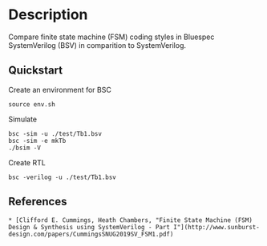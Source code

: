 # Description

Compare finite state machine (FSM) coding styles in Bluespec SystemVerilog (BSV) in comparition to SystemVerilog.

## Quickstart
Create an environment for BSC
```shell
source env.sh
```

Simulate
```shell
bsc -sim -u ./test/Tb1.bsv
bsc -sim -e mkTb
./bsim -V
```

Create RTL
```shell
bsc -verilog -u ./test/Tb1.bsv
```

## References
    * [Clifford E. Cummings, Heath Chambers, "Finite State Machine (FSM) Design & Synthesis using SystemVerilog - Part I"](http://www.sunburst-design.com/papers/CummingsSNUG2019SV_FSM1.pdf)
